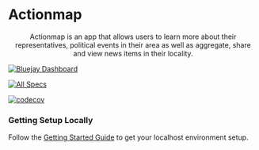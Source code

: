 # Actionmap

<div style="text-align: center;">

Actionmap is an app that allows users to learn more about their representatives,
political events in their area as well as aggregate, share and view news items in their locality.

</div>

<!-- TODO: Update these for your repo! -->

[![Bluejay Dashboard](https://img.shields.io/badge/Bluejay-Dashboard_22-blue.svg)](http://dashboard.bluejay.governify.io/dashboard/script/dashboardLoader.js?dashboardURL=https://reporter.bluejay.governify.io/api/v4/dashboards/tpa-CS169-2023-GH-cs169_fa23-chips-10.5-22/main)

[![All Specs](https://github.com/saasbook/hw-agile-iterations/actions/workflows/specs.yml/badge.svg)](https://github.com/cs169/fa23-chips-10.5-22/actions/workflows/specs.yml)

[![codecov](https://codecov.io/gh/saasbook/hw-agile-iterations/branch/master/graph/badge.svg?token=SGYCvQX4Us)](https://codecov.io/gh/cs169/fa23-chips-10.5-22)

### Getting Setup Locally

Follow the [Getting Started Guide](./docs/01-getting-started.md) to get your localhost environment setup.
